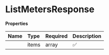 # ListMetersResponse



**Properties**

| Name | Type | Required | Description |
| :-------- | :----------| :----------| :----------|
    | items | array | ✅ |  |




<!-- This file was generated by liblab | https://liblab.com/ -->